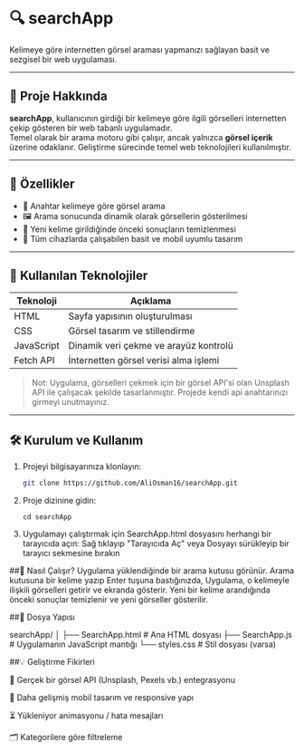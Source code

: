# 🔍 searchApp

Kelimeye göre internetten görsel araması yapmanızı sağlayan basit ve sezgisel bir web uygulaması.

---

## 📌 Proje Hakkında

**searchApp**, kullanıcının girdiği bir kelimeye göre ilgili görselleri internetten çekip gösteren bir web tabanlı uygulamadır.  
Temel olarak bir arama motoru gibi çalışır, ancak yalnızca **görsel içerik** üzerine odaklanır. Geliştirme sürecinde temel web teknolojileri kullanılmıştır.

---

## 🌟 Özellikler

- 🔎 Anahtar kelimeye göre görsel arama
- 🖼️ Arama sonucunda dinamik olarak görsellerin gösterilmesi
- 🔄 Yeni kelime girildiğinde önceki sonuçların temizlenmesi
- 📱 Tüm cihazlarda çalışabilen basit ve mobil uyumlu tasarım

---

## 🚧 Kullanılan Teknolojiler

| Teknoloji     | Açıklama                          |
|---------------|-----------------------------------|
| HTML          | Sayfa yapısının oluşturulması     |
| CSS           | Görsel tasarım ve stillendirme    |
| JavaScript    | Dinamik veri çekme ve arayüz kontrolü |
| Fetch API     | İnternetten görsel verisi alma işlemi |

> Not: Uygulama, görselleri çekmek için bir görsel API'si olan Unsplash API ile çalışacak şekilde tasarlanmıştır. Projede kendi api anahtarınızı girmeyi unutmayınız.

---

## 🛠️ Kurulum ve Kullanım

1. Projeyi bilgisayarınıza klonlayın:
   ```bash
   git clone https://github.com/AliOsman16/searchApp.git
   
2. Proje dizinine gidin:
   ```
   cd searchApp

3. Uygulamayı çalıştırmak için SearchApp.html dosyasını herhangi bir tarayıcıda açın:
        Sağ tıklayıp "Tarayıcıda Aç" veya Dosyayı sürükleyip bir tarayıcı sekmesine bırakın

##📸 Nasıl Çalışır?
    Uygulama yüklendiğinde bir arama kutusu görünür.
    Arama kutusuna bir kelime yazıp Enter tuşuna bastığınızda,
    Uygulama, o kelimeyle ilişkili görselleri getirir ve ekranda gösterir.
    Yeni bir kelime arandığında önceki sonuçlar temizlenir ve yeni görseller gösterilir.

##📁 Dosya Yapısı

searchApp/
│
├── SearchApp.html    # Ana HTML dosyası
├── SearchApp.js      # Uygulamanın JavaScript mantığı
└── styles.css        # Stil dosyası (varsa)

##💡 Geliştirme Fikirleri

   🔐 Gerçek bir görsel API (Unsplash, Pexels vb.) entegrasyonu
    
   📱 Daha gelişmiş mobil tasarım ve responsive yapı

   ⏳ Yükleniyor animasyonu / hata mesajları

   🗂️ Kategorilere göre filtreleme

   


